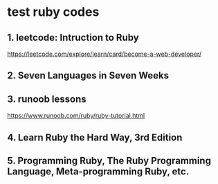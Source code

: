 # test ruby codes

## 1. leetcode: Intruction to Ruby
https://leetcode.com/explore/learn/card/become-a-web-developer/

## 2. Seven Languages in Seven Weeks

## 3. runoob lessons
https://www.runoob.com/ruby/ruby-tutorial.html

## 4. Learn Ruby the Hard Way, 3rd Edition

## 5. Programming Ruby, The Ruby Programming Language, Meta-programming Ruby, etc.
